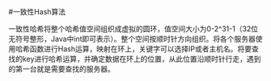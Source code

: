 #一致性Hash算法

一致性哈希将整个哈希值空间组织成虚拟的圆环，值空间大小为0-2^31-1（32位无符号整形，Java中int即可表示）。整个空间按顺时针方向组织。将各个服务器使用哈希函数进行Hash运算，映射在环上，关键字可以选择IP或者主机名。将要查找的key进行哈希运算，并确定数据在环上的位置，从此位置沿顺时针行走，遇到的第一台就是需要查找的服务器。
